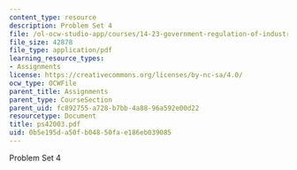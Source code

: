 ```yaml
---
content_type: resource
description: Problem Set 4
file: /ol-ocw-studio-app/courses/14-23-government-regulation-of-industry-spring-2003/0b5e195da50fb04850fae186eb039085_ps42003.pdf
file_size: 42878
file_type: application/pdf
learning_resource_types:
- Assignments
license: https://creativecommons.org/licenses/by-nc-sa/4.0/
ocw_type: OCWFile
parent_title: Assignments
parent_type: CourseSection
parent_uid: fc892755-a728-b7bb-4a88-96a592e00d22
resourcetype: Document
title: ps42003.pdf
uid: 0b5e195d-a50f-b048-50fa-e186eb039085
---
```

Problem Set 4